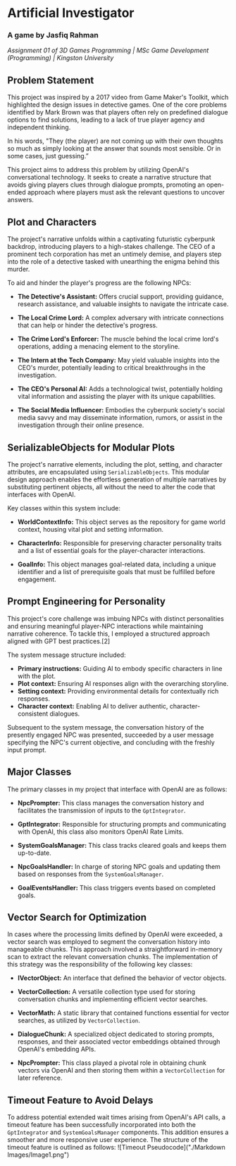 
# Artificial Investigator
### A game by Jasfiq Rahman
*Assignment 01 of 3D Games Programming | MSc Game Development (Programming) | Kingston University*

## Problem Statement
This project was inspired by a 2017 video from Game Maker's Toolkit, which highlighted the design issues in detective games. One of the core problems identified by Mark Brown was that players often rely on predefined dialogue options to find solutions, leading to a lack of true player agency and independent thinking.

In his words, "They (the player) are not coming up with their own thoughts so much as simply looking at the answer that sounds most sensible. Or in some cases, just guessing.”

This project aims to address this problem by utilizing OpenAI's conversational technology. It seeks to create a narrative structure that avoids giving players clues through dialogue prompts, promoting an open-ended approach where players must ask the relevant questions to uncover answers.

## Plot and Characters
The project's narrative unfolds within a captivating futuristic cyberpunk backdrop, introducing players to a high-stakes challenge. The CEO of a prominent tech corporation has met an untimely demise, and players step into the role of a detective tasked with unearthing the enigma behind this murder.

To aid and hinder the player's progress are the following NPCs:

- **The Detective's Assistant:** Offers crucial support, providing guidance, research assistance, and valuable insights to navigate the intricate case.

- **The Local Crime Lord:** A complex adversary with intricate connections that can help or hinder the detective's progress.

- **The Crime Lord's Enforcer:** The muscle behind the local crime lord's operations, adding a menacing element to the storyline.

- **The Intern at the Tech Company:** May yield valuable insights into the CEO's murder, potentially leading to critical breakthroughs in the investigation.

- **The CEO's Personal AI:** Adds a technological twist, potentially holding vital information and assisting the player with its unique capabilities.

- **The Social Media Influencer:** Embodies the cyberpunk society's social media savvy and may disseminate information, rumors, or assist in the investigation through their online presence.

## SerializableObjects for Modular Plots
The project's narrative elements, including the plot, setting, and character attributes, are encapsulated using `SerializableObjects`. This modular design approach enables the effortless generation of multiple narratives by substituting pertinent objects, all without the need to alter the code that interfaces with OpenAI.

Key classes within this system include:

- **WorldContextInfo:** This object serves as the repository for game world context, housing vital plot and setting information.

- **CharacterInfo:** Responsible for preserving character personality traits and a list of essential goals for the player-character interactions.

- **GoalInfo:** This object manages goal-related data, including a unique identifier and a list of prerequisite goals that must be fulfilled before engagement.

## Prompt Engineering for Personality
This project's core challenge was imbuing NPCs with distinct personalities and ensuring meaningful player-NPC interactions while maintaining narrative coherence. To tackle this, I employed a structured approach aligned with GPT best practices.[2]

The system message structure included:

- **Primary instructions:** Guiding AI to embody specific characters in line with the plot.
- **Plot context:** Ensuring AI responses align with the overarching storyline.
- **Setting context:** Providing environmental details for contextually rich responses.
- **Character context:** Enabling AI to deliver authentic, character-consistent dialogues.

Subsequent to the system message, the conversation history of the presently engaged NPC was presented, succeeded by a user message specifying the NPC's current objective, and concluding with the freshly input prompt.

## Major Classes

The primary classes in my project that interface with OpenAI are as follows:

- **NpcPrompter:** This class manages the conversation history and facilitates the transmission of inputs to the `GptIntegrator`.

- **GptIntegrator:** Responsible for structuring prompts and communicating with OpenAI, this class also monitors OpenAI Rate Limits.

- **SystemGoalsManager:** This class tracks cleared goals and keeps them up-to-date.

- **NpcGoalsHandler:** In charge of storing NPC goals and updating them based on responses from the `SystemGoalsManager`.

- **GoalEventsHandler:** This class triggers events based on completed goals.

## Vector Search for Optimization
In cases where the processing limits defined by OpenAI were exceeded, a vector search was employed to segment the conversation history into manageable chunks. This approach involved a straightforward in-memory scan to extract the relevant conversation chunks. The implementation of this strategy was the responsibility of the following key classes:

- **IVectorObject:** An interface that defined the behavior of vector objects.

- **VectorCollection:** A versatile collection type used for storing conversation chunks and implementing efficient vector searches.

- **VectorMath:** A static library that contained functions essential for vector searches, as utilized by `VectorCollection`.

- **DialogueChunk:** A specialized object dedicated to storing prompts, responses, and their associated vector embeddings obtained through OpenAI's embedding APIs.

- **NpcPrompter:** This class played a pivotal role in obtaining chunk vectors via OpenAI and then storing them within a `VectorCollection` for later reference.

## Timeout Feature to Avoid Delays
To address potential extended wait times arising from OpenAI's API calls, a timeout feature has been successfully incorporated into both the `GptIntegrator` and `SystemGoalsManager` components. This addition ensures a smoother and more responsive user experience. The structure of the timeout feature is outlined as follows:
![Timeout Pseudocode]("./Markdown Images/Image1.png")